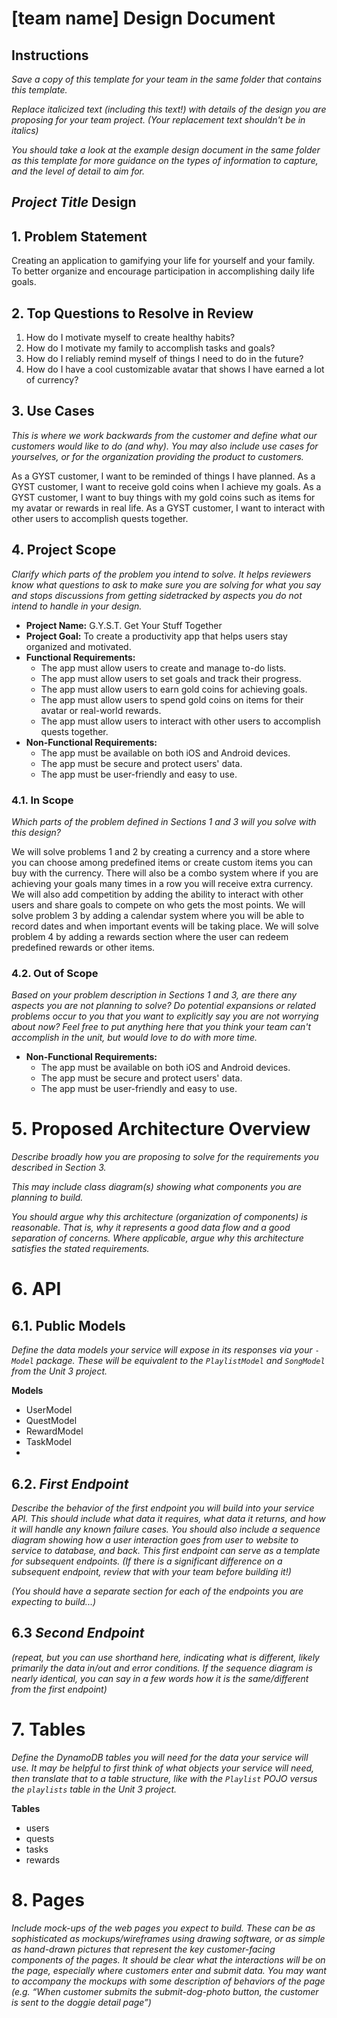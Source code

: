 # [team name] Design Document

## Instructions

*Save a copy of this template for your team in the same folder that contains
this template.*

*Replace italicized text (including this text!) with details of the design you
are proposing for your team project. (Your replacement text shouldn't be in
italics)*

*You should take a look at the example design document in the same folder as
this template for more guidance on the types of information to capture, and the
level of detail to aim for.*

## *Project Title* Design

## 1. Problem Statement
Creating an application to gamifying your life for yourself and your family. 
To better organize and encourage participation in accomplishing daily life goals.


## 2. Top Questions to Resolve in Review

1.   How do I motivate myself to create healthy habits?
2.   How do I motivate my family to accomplish tasks and goals?
3.   How do I reliably remind myself of things I need to do in the future?
4.   How do I have a cool customizable avatar that shows I have earned a lot of currency?
 

## 3. Use Cases

*This is where we work backwards from the customer and define what our customers
would like to do (and why). You may also include use cases for yourselves, or
for the organization providing the product to customers.*


As a GYST customer, I want to be reminded of things I have planned.
As a GYST customer, I want to receive gold coins when I achieve my goals.
As a GYST customer, I want to buy things with my gold coins such as items for my avatar or rewards in real life.
As a GYST customer, I want to interact with other users to accomplish quests together.

## 4. Project Scope

*Clarify which parts of the problem you intend to solve. It helps reviewers know
what questions to ask to make sure you are solving for what you say and stops
discussions from getting sidetracked by aspects you do not intend to handle in
your design.*

- **Project Name:** G.Y.S.T. Get Your Stuff Together
- **Project Goal:** To create a productivity app that helps users stay organized and motivated.
- **Functional Requirements:**
  - The app must allow users to create and manage to-do lists.
  - The app must allow users to set goals and track their progress.
  - The app must allow users to earn gold coins for achieving goals.
  - The app must allow users to spend gold coins on items for their avatar or real-world rewards.
  - The app must allow users to interact with other users to accomplish quests together.
- **Non-Functional Requirements:**
  - The app must be available on both iOS and Android devices.
  - The app must be secure and protect users' data.
  - The app must be user-friendly and easy to use.

### 4.1. In Scope
*Which parts of the problem defined in Sections 1 and 3 will you solve with this
design?*

We will solve problems 1 and 2 by creating a currency and a store where you can choose among predefined items or create custom items you can buy with the currency. There will also be a combo system where if you are achieving your goals many times in a row you will receive extra currency. We will also add competition by adding the ability to interact with other users and share goals to compete on who gets the most points.
We will solve problem 3 by adding a calendar system where you will be able to record dates and when important events will be taking place.
We will solve problem 4 by adding a rewards section where the user can redeem predefined rewards or other items.


### 4.2. Out of Scope
*Based on your problem description in Sections 1 and 3, are there any aspects
you are not planning to solve? Do potential expansions or related problems occur
to you that you want to explicitly say you are not worrying about now? Feel free
to put anything here that you think your team can't accomplish in the unit, but
would love to do with more time.*

- **Non-Functional Requirements:**
    - The app must be available on both iOS and Android devices.
    - The app must be secure and protect users' data.
    - The app must be user-friendly and easy to use.

# 5. Proposed Architecture Overview

*Describe broadly how you are proposing to solve for the requirements you
described in Section 3.*

*This may include class diagram(s) showing what components you are planning to
build.*

*You should argue why this architecture (organization of components) is
reasonable. That is, why it represents a good data flow and a good separation of
concerns. Where applicable, argue why this architecture satisfies the stated
requirements.*

# 6. API

## 6.1. Public Models

*Define the data models your service will expose in its responses via your
*`-Model`* package. These will be equivalent to the *`PlaylistModel`* and
*`SongModel`* from the Unit 3 project.*

**Models**
- UserModel
- QuestModel
- RewardModel
- TaskModel
- 

## 6.2. *First Endpoint*

*Describe the behavior of the first endpoint you will build into your service
API. This should include what data it requires, what data it returns, and how it
will handle any known failure cases. You should also include a sequence diagram
showing how a user interaction goes from user to website to service to database,
and back. This first endpoint can serve as a template for subsequent endpoints.
(If there is a significant difference on a subsequent endpoint, review that with
your team before building it!)*

*(You should have a separate section for each of the endpoints you are expecting
to build...)*

## 6.3 *Second Endpoint*

*(repeat, but you can use shorthand here, indicating what is different, likely
primarily the data in/out and error conditions. If the sequence diagram is
nearly identical, you can say in a few words how it is the same/different from
the first endpoint)*

# 7. Tables

*Define the DynamoDB tables you will need for the data your service will use. It
may be helpful to first think of what objects your service will need, then
translate that to a table structure, like with the *`Playlist` POJO* versus the
`playlists` table in the Unit 3 project.*

**Tables**
- users
- quests
- tasks
- rewards


# 8. Pages

*Include mock-ups of the web pages you expect to build. These can be as
sophisticated as mockups/wireframes using drawing software, or as simple as
hand-drawn pictures that represent the key customer-facing components of the
pages. It should be clear what the interactions will be on the page, especially
where customers enter and submit data. You may want to accompany the mockups
with some description of behaviors of the page (e.g. “When customer submits the
submit-dog-photo button, the customer is sent to the doggie detail page”)*
